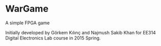 # WarGame
A simple FPGA game

Initially developed by Görkem Kılınç and Najmush Sakib Khan for EE314 Digital Electronics Lab course in 2015 Spring. 
